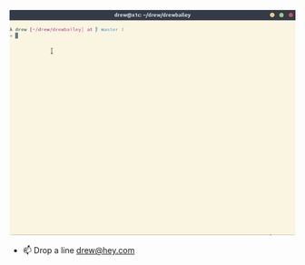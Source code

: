 <p align="center">
  <img src="https://raw.githubusercontent.com/drewbailey/drewbailey/master/hello.gif">
</p>

- 📫 Drop a line [drew@hey.com](mailto:drew@hey.com)

<!--
**drewbailey/drewbailey** is a ✨ _special_ ✨ repository because its `README.md` (this file) appears on your GitHub profile.

Here are some ideas to get you started:

- 🔭 I’m currently working on ...
- 🌱 I’m currently learning ...
- 👯 I’m looking to collaborate on ...
- 🤔 I’m looking for help with ...
- 💬 Ask me about ...
- 📫 How to reach me: ...
- 😄 Pronouns: ...
- ⚡ Fun fact: ...
-->
